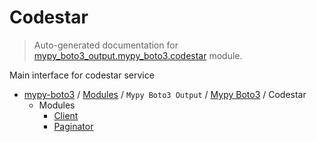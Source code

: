 # Codestar

> Auto-generated documentation for [mypy_boto3_output.mypy_boto3.codestar](https://github.com/vemel/mypy_boto3/blob/master/mypy_boto3_output/mypy_boto3/codestar/__init__.py) module.

Main interface for codestar service

- [mypy-boto3](../../../README.md#mypy_boto3) / [Modules](../../../MODULES.md#mypy-boto3-modules) / `Mypy Boto3 Output` / [Mypy Boto3](../index.md#mypy-boto3) / Codestar
    - Modules
        - [Client](client.md#client)
        - [Paginator](paginator.md#paginator)
